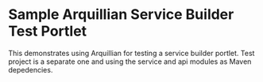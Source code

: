 # Sample Arquillian Service Builder Test Portlet

This demonstrates using Arquillian for testing a service builder portlet. Test project is a separate one and using the service and api modules as Maven depedencies. 
